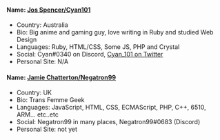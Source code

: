 #### Name: [Jos Spencer/Cyan101](https://github.com/cyan101)
- Country: Australia
- Bio: Big anime and gaming guy, love writing in Ruby and studied Web Design
- Languages: Ruby, HTML/CSS, Some JS, PHP and Crystal
- Social: Cyan#0340 on Discord, [Cyan_101 on Twitter](https://twitter.com/Cyan_101)
- Personal Site: N/A

#### Name: [Jamie Chatterton/Negatron99](https://github.com/negatron99)
- Country: UK
- Bio: Trans Femme Geek
- Languages: JavaScript, HTML, CSS, ECMAScript, PHP, C++, 6510, ARM... etc..etc
- Social: Negatron99 in many places, Negatron99#0683 (Discord)
- Personal Site: not yet


 
